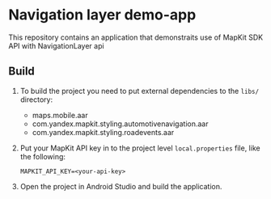 # Navigation layer demo-app

This repository contains an application that demonstraits use of MapKit SDK API with NavigationLayer api

## Build

1. To build the project you need to put external dependencies to the ```libs/``` directory:

    - maps.mobile.aar
    - com.yandex.mapkit.styling.automotivenavigation.aar
    - com.yandex.mapkit.styling.roadevents.aar

2. Put your MapKit API key in to the project level ```local.properties``` file, like the following:

    ```
    MAPKIT_API_KEY=<your-api-key>
    ```

3. Open the project in Android Studio and build the application.

